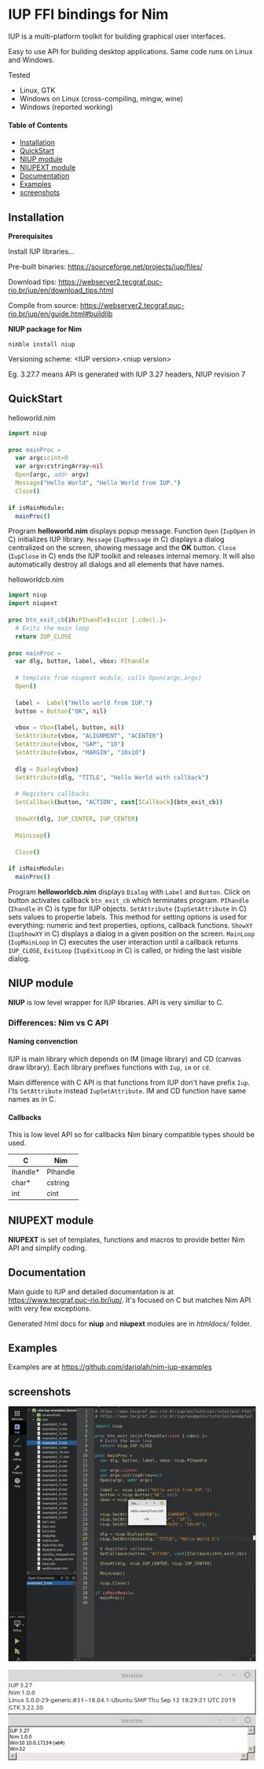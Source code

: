 # IUP FFI bindings for Nim

IUP is a multi-platform toolkit for building graphical user interfaces.

Easy to use API for building desktop applications. Same code runs on Linux and Windows.

Tested
- Linux, GTK
- Windows on Linux (cross-compiling, mingw, wine)
- Windows (reported working)

#### Table of Contents

- [Installation](#installation)
- [QuickStart](#quickstart)
- [NIUP module](#niup-module)
- [NIUPEXT module](#niupext-module)
- [Documentation](#documentation)
- [Examples](#examples)
- [screenshots](#screenshots)

## Installation

**Prerequisites**

Install IUP libraries...

Pre-built binaries:
https://sourceforge.net/projects/iup/files/

Download tips:
https://webserver2.tecgraf.puc-rio.br/iup/en/download_tips.html

Compile from source:
https://webserver2.tecgraf.puc-rio.br/iup/en/guide.html#buildlib

**NIUP package for Nim**
```
nimble install niup
```

Versioning scheme: &lt;IUP version&gt;.&lt;niup version&gt;

Eg. 3.27.7 means API is generated with IUP 3.27 headers, NIUP revision 7

## QuickStart

helloworld.nim
```Nim
import niup

proc mainProc =
  var argc:cint=0
  var argv:cstringArray=nil
  Open(argc, addr argv)
  Message("Hello World", "Hello World from IUP.")
  Close()

if isMainModule:
  mainProc()
```

Program **helloworld.nim** displays popup message. Function ``Open`` (``IupOpen`` in C) initializes IUP library. ``Message`` (``IupMessage`` in C) displays a dialog centralized on the screen, showing message and the **OK** button. ``Close`` (``IupClose`` in C) ends the IUP toolkit and releases internal memory. It will also automatically destroy all dialogs and all elements that have names.

helloworldcb.nim

```Nim
import niup
import niupext

proc btn_exit_cb(ih:PIhandle):cint {.cdecl.}=
  # Exits the main loop
  return IUP_CLOSE

proc mainProc =
  var dlg, button, label, vbox: PIhandle

  # template from niupext module, calls Open(argc,argv)
  Open()

  label =  Label("Hello world from IUP.")
  button = Button("OK", nil)

  vbox = Vbox(label, button, nil)
  SetAttribute(vbox, "ALIGNMENT", "ACENTER")
  SetAttribute(vbox, "GAP", "10")
  SetAttribute(vbox, "MARGIN", "10x10")

  dlg = Dialog(vbox)
  SetAttribute(dlg, "TITLE", "Hello World with callback")

  # Registers callbacks
  SetCallback(button, "ACTION", cast[ICallback](btn_exit_cb))

  ShowXY(dlg, IUP_CENTER, IUP_CENTER)

  MainLoop()

  Close()

if isMainModule:
  mainProc()
```

Program **helloworldcb.nim** displays ``Dialog`` with ``Label`` and ``Button``. Click on button activates callback ``btn_exit_cb`` which terminates program.
``PIhandle`` (``Ihandle`` in C) is type for IUP objects. ``SetAttribute`` (``IupSetAttribute`` in C) sets values to propertie labels. This method for setting options is used for everything: numeric and text properties, options, callback functions. ``ShowXY`` (``IupShowXY`` in C) displays a dialog in a given position on the screen. ``MainLoop`` (``IupMainLoop`` in C) executes the user interaction until a callback returns ``IUP_CLOSE``, ``ExitLoop`` (``IupExitLoop`` in C) is called, or hiding the last visible dialog.

## NIUP module

**NIUP** is low level wrapper for IUP libraries. API is very similiar to C.

### Differences: Nim vs C API

#### Naming convenction

IUP is main library which depends on IM (image library) and CD (canvas draw library). Each library prefixes functions with ``Iup``, ``im`` or ``cd``.

Main difference with C API is that functions from IUP don't have prefix ``Iup``. I'ts ``SetAttribute`` instead ``IupSetAttribute``. IM and CD function have same names as in C.

#### Callbacks

This is low level API so for callbacks Nim binary compatible types should be used.

| C  | Nim |
| --- | --- |
| Ihandle* | PIhandle  |
| char* | cstring |
| int | cint |

## NIUPEXT module

**NIUPEXT** is set of templates, functions and macros to provide better Nim API and simplify coding.

## Documentation

Main guide to IUP and detailed documentation is at <https://www.tecgraf.puc-rio.br/iup/>. It's focused on C but matches Nim API with very few exceptions.

Generated html docs for **niup** and **niupext** modules are in *htmldocs/* folder.

## Examples

Examples are at <https://github.com/dariolah/nim-iup-examples>

## screenshots

[![screenshots](https://raw.githubusercontent.com/dariolah/niup/master/screenshots.gif)](#screenshots)

[![version](https://raw.githubusercontent.com/dariolah/niup/master/version.png)](#version)
